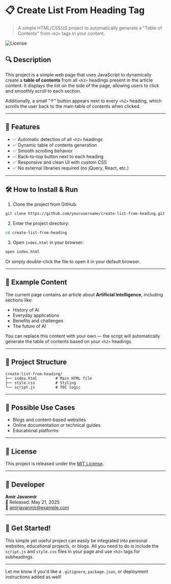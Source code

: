 # 📋 Create List From Heading Tag

> A simple HTML/CSS/JS project to automatically generate a "Table of Contents" from `<h2>` tags in your content.

![License](https://img.shields.io/badge/license-MIT-blue.svg)

## 🔍 Description

This project is a simple web page that uses JavaScript to dynamically create a **table of contents** from all `<h2>` headings present in the article content. It displays the list on the side of the page, allowing users to click and smoothly scroll to each section.

Additionally, a small "↑" button appears next to every `<h2>` heading, which scrolls the user back to the main table of contents when clicked.

---

## 🧩 Features

- ✅ Automatic detection of all `<h2>` headings
- ✅ Dynamic table of contents generation
- ✅ Smooth scrolling behavior
- ✅ Back-to-top button next to each heading
- ✅ Responsive and clean UI with custom CSS
- ✅ No external libraries required (no jQuery, React, etc.)

---

## 🛠️ How to Install & Run

1. Clone the project from GitHub:

```bash
git clone https://github.com/yourusername/create-list-from-heading.git
```

2. Enter the project directory:

```bash
cd create-list-from-heading
```

3. Open `index.html` in your browser:

```bash
open index.html
```

Or simply double-click the file to open it in your default browser.

---

## 📄 Example Content

The current page contains an article about **Artificial Intelligence**, including sections like:

- History of AI
- Everyday applications
- Benefits and challenges
- The future of AI

You can replace this content with your own — the script will automatically generate the table of contents based on your `<h2>` headings.

---

## 📁 Project Structure

```
create-list-from-heading/
├── index.html        # Main HTML file
├── style.css         # Styling
└── script.js         # TOC logic
```

---

## 💼 Possible Use Cases

- Blogs and content-based websites
- Online documentation or technical guides
- Educational platforms

---

## 📜 License

This project is released under the [MIT License](LICENSE).

---

## 👤 Developer

**Amir Javanmir**  
📅 Released: May 21, 2025  
📧 amirjavanmir@example.com  

---

## 🚀 Get Started!

This simple yet useful project can easily be integrated into personal websites, educational projects, or blogs. All you need to do is include the `script.js` and `style.css` files in your page and use `<h2>` tags for subheadings.

---

Let me know if you'd like a `.gitignore`, `package.json`, or deployment instructions added as well!
